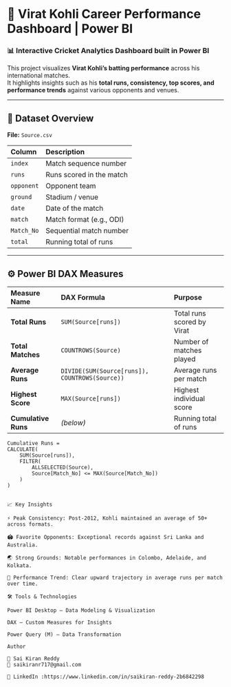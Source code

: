 # 🏏 Virat Kohli Career Performance Dashboard | Power BI

### 📊 Interactive Cricket Analytics Dashboard built in Power BI

This project visualizes **Virat Kohli’s batting performance** across his international matches.  
It highlights insights such as his **total runs, consistency, top scores, and performance trends** against various opponents and venues.

---

## 📁 Dataset Overview

**File:** `Source.csv`  

| Column | Description |
|:--------|:-------------|
| `index` | Match sequence number |
| `runs` | Runs scored in the match |
| `opponent` | Opponent team |
| `ground` | Stadium / venue |
| `date` | Date of the match |
| `match` | Match format (e.g., ODI) |
| `Match_No` | Sequential match number |
| `total` | Running total of runs |

---

## ⚙️ Power BI DAX Measures

| Measure Name | DAX Formula | Purpose |
|:--------------|:-------------|:---------|
| **Total Runs** | `SUM(Source[runs])` | Total runs scored by Virat |
| **Total Matches** | `COUNTROWS(Source)` | Number of matches played |
| **Average Runs** | `DIVIDE(SUM(Source[runs]), COUNTROWS(Source))` | Average runs per match |
| **Highest Score** | `MAX(Source[runs])` | Highest individual score |
| **Cumulative Runs** | *(below)* | Running total of runs |
```DAX
Cumulative Runs =
CALCULATE(
    SUM(Source[runs]),
    FILTER(
        ALLSELECTED(Source),
        Source[Match_No] <= MAX(Source[Match_No])
    )
)


📈 Key Insights

⚡ Peak Consistency: Post-2012, Kohli maintained an average of 50+ across formats.

🏟️ Favorite Opponents: Exceptional records against Sri Lanka and Australia.

🌏 Strong Grounds: Notable performances in Colombo, Adelaide, and Kolkata.

📅 Performance Trend: Clear upward trajectory in average runs per match over time.

🛠️ Tools & Technologies

Power BI Desktop – Data Modeling & Visualization

DAX – Custom Measures for Insights

Power Query (M) – Data Transformation

Author

👤 Sai Kiran Reddy
📧 saikiranr717@gmail.com

🔗 LinkedIn :https://www.linkedin.com/in/saikiran-reddy-2b6842298

